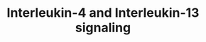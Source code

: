 ---
authors:
- ReactomeTeam
description: Interleukin-4 (IL4) is a principal regulatory cytokine during the immune
  response, crucially important in allergy and asthma (Nelms et al. 1999). When resting
  T cells are antigen-activated and expand in response to Interleukin-2 (IL2), they
  can differentiate as Type 1 (Th1) or Type 2 (Th2) T helper cells. The outcome is
  influenced by IL4. Th2 cells secrete IL4, which both stimulates Th2 in an autocrine
  fashion and acts as a potent B cell growth factor to promote humoral immunity (Nelms
  et al. 1999). <br><br>Interleukin-13 (IL13) is an immunoregulatory cytokine secreted
  predominantly by activated Th2 cells. It is a key mediator in the pathogenesis of
  allergic inflammation. IL13 shares many functional properties with IL4, stemming
  from the fact that they share a common receptor subunit. IL13 receptors are expressed
  on human B cells, basophils, eosinophils, mast cells, endothelial cells, fibroblasts,
  monocytes, macrophages, respiratory epithelial cells, and smooth muscle cells, but
  unlike IL4, not T cells. Thus IL13 does not appear to be important in the initial
  differentiation of CD4 T cells into Th2 cells, rather it is important in the effector
  phase of allergic inflammation (Hershey et al. 2003).  IL4 and IL13 induce â€œalternative
  activationâ€� of macrophages, inducing an anti-inflammatory phenotype by signaling
  through IL4R alpha in a STAT6 dependent manner. This signaling plays an important
  role in the Th2 response, mediating anti-parasitic effects and aiding wound healing
  (Gordon & Martinez 2010, Loke et al. 2002)  There are two types of IL4 receptor
  complex (Andrews et al. 2006). Type I IL4R (IL4R1) is predominantly expressed on
  the surface of hematopoietic cells and consists of IL4R and IL2RG, the common gamma
  chain. Type II IL4R (IL4R2) is predominantly expressed on the surface of nonhematopoietic
  cells, it consists of IL4R and IL13RA1 and is also the type II receptor for IL13.
  (Obiri et al. 1995, Aman et al. 1996, Hilton et al. 1996, Miloux et al. 1997, Zhang
  et al. 1997). The second receptor for IL13 consists of IL4R and Interleukin-13 receptor
  alpha 2 (IL13RA2), sometimes called Interleukin-13 binding protein (IL13BP). It
  has a high affinity receptor for IL13 (Kd = 250 pmol/L) but is not sufficient to
  render cells responsive to IL13, even in the presence of IL4R (Donaldson et al.
  1998). It is reported to exist in soluble form (Zhang et al. 1997) and when overexpressed
  reduces JAK-STAT signaling (Kawakami et al. 2001). It's function may be to prevent
  IL13 signalling via the functional IL4R:IL13RA1 receptor. IL13RA2 is overexpressed
  and enhances cell invasion in some human cancers (Joshi & Puri 2012).<br><br>The
  first step in the formation of IL4R1 (IL4:IL4R:IL2RB) is the binding of IL4 with
  IL4R (Hoffman et al. 1995, Shen et al. 1996, Hage et al. 1999). This is also the
  first step in formation of IL4R2 (IL4:IL4R:IL13RA1). After the initial binding of
  IL4 and IL4R, IL2RB binds (LaPorte et al. 2008), to form IL4R1. Alternatively, IL13RA1
  binds, forming IL4R2. In contrast, the type II IL13 complex (IL13R2) forms with
  IL13 first binding to IL13RA1 followed by recruitment of  IL4R (Wang et al. 2009).<br><br>Crystal
  structures of the IL4:IL4R:IL2RG, IL4:IL4R:IL13RA1 and IL13:IL4R:IL13RA1 complexes
  have been determined (LaPorte et al. 2008). Consistent with these structures, in
  monocytes IL4R is tyrosine phosphorylated in response to both IL4 and IL13 (Roy
  et al. 2002, Gordon & Martinez 2010) while IL13RA1 phosphorylation is induced only
  by IL13 (Roy et al. 2002, LaPorte et al. 2008) and IL2RG phosphorylation is induced
  only by IL4 (Roy et al. 2002).<br><br>Both IL4 receptor complexes signal through
  Jak/STAT cascades. IL4R is constitutively-associated with JAK2 (Roy et al. 2002)
  and associates with JAK1 following binding of IL4 (Yin et al. 1994) or IL13 (Roy
  et al. 2002). IL2RG constitutively associates with JAK3 (Boussiotis et al. 1994,
  Russell  et al. 1994). IL13RA1 constitutively associates with TYK2 (Umeshita-Suyama
  et al. 2000, Roy et al. 2002, LaPorte et al. 2008, Bhattacharjee et al. 2013). <br><br>IL4
  binding to IL4R1 leads to phosphorylation of JAK1 (but not JAK2) and STAT6 activation
  (Takeda et al. 1994, Ratthe et al. 2007, Bhattacharjee et al. 2013). <br><br>IL13
  binding increases activating tyrosine-99 phosphorylation of IL13RA1 but not that
  of IL2RG. IL4 binding to IL2RG leads to its tyrosine phosphorylation (Roy et al.
  2002). IL13 binding to IL4R2 leads to TYK2 and JAK2 (but not JAK1) phosphorylation
  (Roy & Cathcart 1998, Roy et al. 2002).<br><br>Phosphorylated TYK2 binds and phosphorylates
  STAT6 and possibly STAT1 (Bhattacharjee et al. 2013).  <br><br>A second mechanism
  of signal transduction activated by IL4 and IL13 leads to the insulin receptor substrate
  (IRS) family (Kelly-Welch et al. 2003). IL4R1 associates with insulin receptor substrate
  2 and activates the PI3K/Akt and Ras/MEK/Erk pathways involved in cell proliferation,
  survival and translational control. IL4R2 does not associate with insulin receptor
  substrate 2 and consequently the PI3K/Akt and Ras/MEK/Erk pathways are not activated
  (Busch-Dienstfertig & GonzÃ¡lez-RodrÃ­guez 2013).  View original pathway at [http://www.reactome.org/PathwayBrowser/#DIAGRAM=6785807
  Reactome].
last-edited: 2021-01-25
organisms:
- Homo sapiens
redirect_from:
- /index.php/Pathway:WP4066
- /instance/WP4066
schema-jsonld:
- '@context': https://schema.org/
  '@id': https://wikipathways.github.io/pathways/WP4066.html
  '@type': Dataset
  creator:
    '@type': Organization
    name: WikiPathways
  description: Interleukin-4 (IL4) is a principal regulatory cytokine during the immune
    response, crucially important in allergy and asthma (Nelms et al. 1999). When
    resting T cells are antigen-activated and expand in response to Interleukin-2
    (IL2), they can differentiate as Type 1 (Th1) or Type 2 (Th2) T helper cells.
    The outcome is influenced by IL4. Th2 cells secrete IL4, which both stimulates
    Th2 in an autocrine fashion and acts as a potent B cell growth factor to promote
    humoral immunity (Nelms et al. 1999). <br><br>Interleukin-13 (IL13) is an immunoregulatory
    cytokine secreted predominantly by activated Th2 cells. It is a key mediator in
    the pathogenesis of allergic inflammation. IL13 shares many functional properties
    with IL4, stemming from the fact that they share a common receptor subunit. IL13
    receptors are expressed on human B cells, basophils, eosinophils, mast cells,
    endothelial cells, fibroblasts, monocytes, macrophages, respiratory epithelial
    cells, and smooth muscle cells, but unlike IL4, not T cells. Thus IL13 does not
    appear to be important in the initial differentiation of CD4 T cells into Th2
    cells, rather it is important in the effector phase of allergic inflammation (Hershey
    et al. 2003).  IL4 and IL13 induce â€œalternative activationâ€� of macrophages,
    inducing an anti-inflammatory phenotype by signaling through IL4R alpha in a STAT6
    dependent manner. This signaling plays an important role in the Th2 response,
    mediating anti-parasitic effects and aiding wound healing (Gordon & Martinez 2010,
    Loke et al. 2002)  There are two types of IL4 receptor complex (Andrews et al.
    2006). Type I IL4R (IL4R1) is predominantly expressed on the surface of hematopoietic
    cells and consists of IL4R and IL2RG, the common gamma chain. Type II IL4R (IL4R2)
    is predominantly expressed on the surface of nonhematopoietic cells, it consists
    of IL4R and IL13RA1 and is also the type II receptor for IL13. (Obiri et al. 1995,
    Aman et al. 1996, Hilton et al. 1996, Miloux et al. 1997, Zhang et al. 1997).
    The second receptor for IL13 consists of IL4R and Interleukin-13 receptor alpha
    2 (IL13RA2), sometimes called Interleukin-13 binding protein (IL13BP). It has
    a high affinity receptor for IL13 (Kd = 250 pmol/L) but is not sufficient to render
    cells responsive to IL13, even in the presence of IL4R (Donaldson et al. 1998).
    It is reported to exist in soluble form (Zhang et al. 1997) and when overexpressed
    reduces JAK-STAT signaling (Kawakami et al. 2001). It's function may be to prevent
    IL13 signalling via the functional IL4R:IL13RA1 receptor. IL13RA2 is overexpressed
    and enhances cell invasion in some human cancers (Joshi & Puri 2012).<br><br>The
    first step in the formation of IL4R1 (IL4:IL4R:IL2RB) is the binding of IL4 with
    IL4R (Hoffman et al. 1995, Shen et al. 1996, Hage et al. 1999). This is also the
    first step in formation of IL4R2 (IL4:IL4R:IL13RA1). After the initial binding
    of IL4 and IL4R, IL2RB binds (LaPorte et al. 2008), to form IL4R1. Alternatively,
    IL13RA1 binds, forming IL4R2. In contrast, the type II IL13 complex (IL13R2) forms
    with IL13 first binding to IL13RA1 followed by recruitment of  IL4R (Wang et al.
    2009).<br><br>Crystal structures of the IL4:IL4R:IL2RG, IL4:IL4R:IL13RA1 and IL13:IL4R:IL13RA1
    complexes have been determined (LaPorte et al. 2008). Consistent with these structures,
    in monocytes IL4R is tyrosine phosphorylated in response to both IL4 and IL13
    (Roy et al. 2002, Gordon & Martinez 2010) while IL13RA1 phosphorylation is induced
    only by IL13 (Roy et al. 2002, LaPorte et al. 2008) and IL2RG phosphorylation
    is induced only by IL4 (Roy et al. 2002).<br><br>Both IL4 receptor complexes signal
    through Jak/STAT cascades. IL4R is constitutively-associated with JAK2 (Roy et
    al. 2002) and associates with JAK1 following binding of IL4 (Yin et al. 1994)
    or IL13 (Roy et al. 2002). IL2RG constitutively associates with JAK3 (Boussiotis
    et al. 1994, Russell  et al. 1994). IL13RA1 constitutively associates with TYK2
    (Umeshita-Suyama et al. 2000, Roy et al. 2002, LaPorte et al. 2008, Bhattacharjee
    et al. 2013). <br><br>IL4 binding to IL4R1 leads to phosphorylation of JAK1 (but
    not JAK2) and STAT6 activation (Takeda et al. 1994, Ratthe et al. 2007, Bhattacharjee
    et al. 2013). <br><br>IL13 binding increases activating tyrosine-99 phosphorylation
    of IL13RA1 but not that of IL2RG. IL4 binding to IL2RG leads to its tyrosine phosphorylation
    (Roy et al. 2002). IL13 binding to IL4R2 leads to TYK2 and JAK2 (but not JAK1)
    phosphorylation (Roy & Cathcart 1998, Roy et al. 2002).<br><br>Phosphorylated
    TYK2 binds and phosphorylates STAT6 and possibly STAT1 (Bhattacharjee et al. 2013).  <br><br>A
    second mechanism of signal transduction activated by IL4 and IL13 leads to the
    insulin receptor substrate (IRS) family (Kelly-Welch et al. 2003). IL4R1 associates
    with insulin receptor substrate 2 and activates the PI3K/Akt and Ras/MEK/Erk pathways
    involved in cell proliferation, survival and translational control. IL4R2 does
    not associate with insulin receptor substrate 2 and consequently the PI3K/Akt
    and Ras/MEK/Erk pathways are not activated (Busch-Dienstfertig & GonzÃ¡lez-RodrÃ­guez
    2013).  View original pathway at [http://www.reactome.org/PathwayBrowser/#DIAGRAM=6785807
    Reactome].
  keywords:
  - 'ALOX15 '
  - IL18, ALOX5
  - JAK3 inhibitors
  - 'BIRC5 '
  - 'TYK2 '
  - 'IGHE gene '
  - genes for cytosolic
  - 'TGFB1(30-278) '
  - 'MYC '
  - 'IL17A '
  - 'LIF '
  - tyrosine-phosphorylated IL13R type II
  - 'FSCN1 gene '
  - IL4:p-Y-IL4R:JAK2:p-Y-IL2RG:JAK3:p-Y-JAK1:STAT3,STAT6
  - 'SOCS3 gene '
  - PTGS2 gene
  - 'TWIST1 gene '
  - 'MMP9 gene '
  - gene
  - JAK3:JAK3 inhibitors
  - 'CCND1 '
  - IL4:IL4R:JAK2:IL13RA:TYK2:SOCS5,(SOCS1)
  - dimer,p-Y641-STAT6
  - BCL2 gene, BCL2L1
  - 'LBP '
  - 'HIF1A '
  - 'VCAM1 gene '
  - 'CDKN1A '
  - 'PIM1 gene '
  - 'ANXA1 gene '
  - 'VIM '
  - 'IL18(1-193) '
  - 'STAT6 '
  - IL13:IL13RA2
  - 'ITGB1 '
  - 'IL1B,Myr82K-Myr83K-IL1A '
  - IL4R:JAK2
  - 'IL2RG '
  - 'IGHE '
  - TYK2
  - 'JAK2 '
  - 'ALOX5 gene '
  - IL4:IL4R:JAK2:IL2RG:JAK3
  - 'CEBPD gene '
  - IL13:IL13RA:TYK2:IL4R:JAK2
  - 'ITGB2  gene '
  - 'TIMP1 '
  - IL4:IL4R:JAK2
  - 'OSM gene '
  - IL2RG:JAK3
  - 'IL4R gene '
  - IL4:IL4R:JAK2:IL13RA1:TYK2
  - 'RHOU gene '
  - 'IGHG4 gene '
  - IL4:IL4R:JAK2:IL2RG:JAK3:JAK1
  - IL13RA2
  - 'IL8 gene '
  - 'OSM '
  - cytosolic proteins
  - HSPA8, ALOX15
  - 'MMP2(110-660) '
  - 'SAA1 gene '
  - 'FGF2 gene '
  - MAOA gene
  - 'FOS '
  - 'IL6R gene '
  - IL13:IL13RA:TYK2:IL4R:JAK2:JAK1
  - 'FN1 gene '
  - 'LBP gene '
  - 'BCL2 '
  - CD36 gene
  - IL4, IL13
  - IL4R
  - 'RORA gene '
  - 'BCL2L1 '
  - p-Y641-STAT6 dimer
  - 'NOS2 gene '
  - 'IL4R '
  - 'JUNB '
  - HMOX1
  - 'NDN gene '
  - 'IL23A '
  - 'FSCN1 '
  - 'NDN '
  - 'VEGFA gene '
  - 'POU2F1 '
  - 'FOXO3 '
  - 'IGHG4 '
  - genes for plasma
  - genes for nuclear
  - 'CCL2 gene '
  - 'ZEB1 gene '
  - 'Myr82K-Myr83K-IL1A '
  - 'CEBPD '
  - 'ITGAX '
  - 'HSP90AA1 '
  - 'TNF gene '
  - 'RORC '
  - IL13-bound
  - SOCS5,(SOCS1)
  - 'PIK3R1 gene '
  - 'RORC gene '
  - SOCS1 gene
  - 'IL13 '
  - 'IL6 '
  - 'baricitinib '
  - 'MCL1 '
  - 'ITGAX gene '
  - 'IL6R '
  - p-Y705-STAT3 dimer,
  - 'p-Y-IL2RG '
  - p-Y705-STAT3 dimer
  - 'p-Y641-STAT6 '
  - 'FOXO1 '
  - 'IL10 '
  - IL13
  - HMOX1 gene
  - 'OPRM1 '
  - 'JUNB gene '
  - 'IL17A gene '
  - Bcl-2/Bcl-X(L)
  - MAOA
  - 'p-Y-TYK2 '
  - tyrosine-phosphorylated IL13 receptor type II with STAT1,STAT3,STAT6
  - 'OPRD1 gene '
  - GATA3 gene
  - 'TGFB1 gene '
  - 'IL8 '
  - 'ANXA1 '
  - 'CCND1 gene '
  - 'IL6 gene '
  - 'MMP3(100-477) '
  - 'TP53 gene '
  - 'HIF1A gene '
  - 'ALOX15 gene '
  - 'BIRC5 gene '
  - 'BCL6 gene '
  - 'IL12A '
  - 'ICAM1 '
  - 'CCL11 gene '
  - 'IRF4 '
  - 'HGF gene '
  - 'HGF(32-494) '
  - nuclear proteins
  - 'MMP9(107-707) '
  - 'IL13RA1 '
  - 'IL17F gene '
  - 'BATF '
  - 'VEGFA '
  - 'S1PR1 gene '
  - 'JAK3 '
  - 'LIF gene '
  - IL2RG
  - 'PIM1 '
  - 'SOCS1 '
  - 'ZEB1 '
  - 'FOS gene '
  - 'NANOG '
  - 'AKT1 gene '
  - NDN gene, TP53 gene
  - 'p-Y-IL13RA1 '
  - 'IL17F '
  - 'RHOU '
  - IL13:IL13RA:TYK2
  - 'p-Y-IL4R '
  - 'ALOX5 '
  - STAT3,STAT6
  - 'POU2F1 gene '
  - IL13RA1:TYK2
  - membrane proteins
  - 4xPalmC-CD36
  - 'BCL6 '
  - 'ITGAM gene '
  - 'JAK1 '
  - 'IL4 '
  - 'POMC gene '
  - 'FOXO1 gene '
  - protein genes
  - 'S1PR1 '
  - PTGS2
  - 'IL23A gene '
  - 'SOCS5 '
  - 'STAT1 '
  - 'TWIST1 '
  - 'IL10 gene '
  - 'CCL2 '
  - 'COL1A2 gene '
  - 'LAMA5 '
  - 'IL23R gene '
  - NDN, TP53
  - p-Y701-STAT1
  - 'TP53 '
  - IL13-downregulated
  - 'MUC1(24-1255) '
  - IL18 gene, ALOX5
  - 'RORA '
  - FASLG(1-281)
  - IL13-upregulated
  - 'FCER2(1-321) '
  - 'LAMA5 gene '
  - 'ICAM1 gene '
  - IL4,IL13-downregulated extracellular proteins
  - IL4:p-Y-IL4R:JAK2:p-Y-IL2RG:JAK3:p-Y-JAK1:p-Y705-STAT3,p-Y641-STAT6
  - 'LCN2 '
  - 'IGHG1 gene '
  - 'OPRD1 '
  - p-Y701-STAT1,p-Y705-STAT3,p-Y641-STAT6
  - SOCS1
  - STAT3-upregulated
  - 'TIMP1 gene '
  - 'p-Y1007-JAK2 '
  - 'IL1B gene '
  - 'TNFRSF1B gene '
  - 'p-Y705-STAT3 '
  - IL13RA1
  - 'NOS2 '
  - 'LCN2 gene '
  - 'BCL2 gene '
  - extracellular genes
  - 'IL1A gene '
  - GATA3
  - p-Y614-STAT6 dimer
  - ATP
  - 'HSP90AA1 gene '
  - HSP90B1
  - 'IL1B '
  - 'MUC1 gene '
  - 'SAA1(19-122) '
  - 'OPRM1 gene '
  - 'IL18 gene '
  - JAK2
  - proteins
  - IL4,IL13-downregulated genes for extracellular proteins
  - 'p-Y-JAK1 '
  - 'ITGB1 Gene '
  - 'MMP1(84-469) '
  - 'FN1(32-2386) '
  - 'AKT1 '
  - 'IGHG1 '
  - 'VIM gene '
  - 'POMC(138-176) '
  - 'FGF2(10-155) '
  - 'factor XIII A chain '
  - FASLG gene
  - p-Y705-STAT3,p-Y641-STAT6
  - 'FCER2 gene '
  - 'p-Y701-STAT1 '
  - 'IL23R '
  - 'ITGB2 '
  - 'TNFRSF1B '
  - 'BCL2L1 gene '
  - ADP
  - 'CCL22(25-93) '
  - 'ITGAM '
  - 'COL1A2 '
  - 'STAT1 gene '
  - 'TNF(77-233) '
  - 'IL12B gene '
  - extracellular
  - 'FOXO3 gene '
  - 'CCL11 '
  - IL4:p-Y-IL4R:JAK2:p-Y-IL2RG:JAK3:p-Y-JAK1
  - 'F13A1 gene '
  - 'IL12B '
  - 'HSPA8 '
  - 'IL12A gene '
  - 'SOX2 '
  - 'CCL22 gene '
  - IL4
  - genes for
  - 'PIK3R1 '
  - 'SOX2 gene '
  - 'STAT3 '
  - plasma membrane
  - 'MMP3 gene '
  - JAK3
  - 'BATF gene '
  - STAT1,STAT3,STAT6
  - JAK1
  - 'CDKN1A gene '
  - STAT6 upregulated
  - dimer
  - 'IL13RA2 '
  - 'VCAM1 '
  - 'MYC gene '
  - 'SOCS3 '
  - 'IRF4 gene '
  - HSPA8 gene, ALOX15
  - dimer,p-Y705-STAT3
  - IL4,IL13-upregulated
  - 'HSPA8 gene '
  - 'MMP2 gene '
  - tyrosine-phosphorylated IL13 receptor type II with phosphorylated STAT1,STAT3,STAT6
  - 'MMP1 gene '
  - 'NANOG gene '
  - 'MCL1 gene '
  license: CC0
  name: Interleukin-4 and Interleukin-13 signaling
seo: CreativeWork
title: Interleukin-4 and Interleukin-13 signaling
wpid: WP4066
---